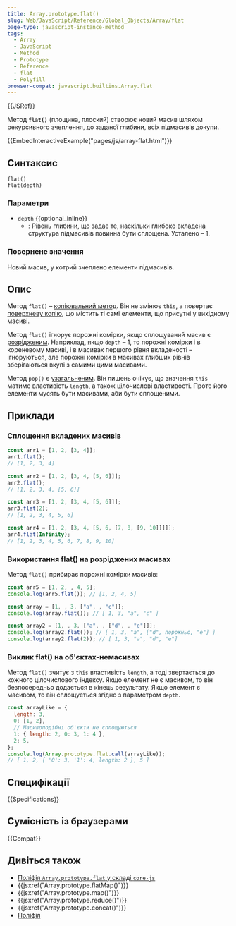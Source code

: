 ```yaml
---
title: Array.prototype.flat()
slug: Web/JavaScript/Reference/Global_Objects/Array/flat
page-type: javascript-instance-method
tags:
  - Array
  - JavaScript
  - Method
  - Prototype
  - Reference
  - flat
  - Polyfill
browser-compat: javascript.builtins.Array.flat
---
```


{{JSRef}}

Метод **`flat()`** (площина, плоский) створює новий масив шляхом рекурсивного зчеплення, до заданої глибини, всіх підмасивів докупи.

{{EmbedInteractiveExample("pages/js/array-flat.html")}}

## Синтаксис

```js-nolint
flat()
flat(depth)
```

### Параметри

- `depth` {{optional_inline}}
  - : Рівень глибини, що задає те, наскільки глибоко вкладена структура підмасивів повинна бути сплощена.
    Усталено – 1.

### Повернене значення

Новий масив, у котрий зчеплено елементи підмасивів.

## Опис

Метод `flat()` – [копіювальний метод](/uk/docs/Web/JavaScript/Reference/Global_Objects/Array#kopiiuvalni-ta-zminiuvalni-metody). Він не змінює `this`, а повертає [поверхневу копію](/uk/docs/Glossary/Shallow_copy), що містить ті самі елементи, що присутні у вихідному масиві.

Метод `flat()` ігнорує порожні комірки, якщо сплощуваний масив є [розрідженим](/uk/docs/Web/JavaScript/Guide/Indexed_collections#rozridzheni-masyvy). Наприклад, якщо `depth` – 1, то порожні комірки і в кореневому масиві, і в масивах першого рівня вкладеності – ігноруються, але порожні комірки в масивах глибших рівнів зберігаються вкупі з самими цими масивами.

Метод `pop()` є [узагальненим](/uk/docs/Web/JavaScript/Reference/Global_Objects/Array#uzahalneni-metody-masyvu). Він лишень очікує, що значення `this` матиме властивість `length`, а також цілочислові властивості. Проте його елементи мусять бути масивами, аби бути сплощеними.

## Приклади

### Сплощення вкладених масивів

```js
const arr1 = [1, 2, [3, 4]];
arr1.flat();
// [1, 2, 3, 4]

const arr2 = [1, 2, [3, 4, [5, 6]]];
arr2.flat();
// [1, 2, 3, 4, [5, 6]]

const arr3 = [1, 2, [3, 4, [5, 6]]];
arr3.flat(2);
// [1, 2, 3, 4, 5, 6]

const arr4 = [1, 2, [3, 4, [5, 6, [7, 8, [9, 10]]]]];
arr4.flat(Infinity);
// [1, 2, 3, 4, 5, 6, 7, 8, 9, 10]
```

### Використання flat() на розріджених масивах

Метод `flat()` прибирає порожні комірки масивів:

```js
const arr5 = [1, 2, , 4, 5];
console.log(arr5.flat()); // [1, 2, 4, 5]

const array = [1, , 3, ["a", , "c"]];
console.log(array.flat()); // [ 1, 3, "a", "c" ]

const array2 = [1, , 3, ["a", , ["d", , "e"]]];
console.log(array2.flat()); // [ 1, 3, "a", ["d", порожньо, "e"] ]
console.log(array2.flat(2)); // [ 1, 3, "a", "d", "e"]
```

### Виклик flat() на об'єктах-немасивах

Метод `flat()` зчитує з `this` властивість `length`, а тоді звертається до кожного цілочислового індексу. Якщо елемент не є масивом, то він безпосередньо додається в кінець результату. Якщо елемент є масивом, то він сплощується згідно з параметром `depth`.

```js
const arrayLike = {
  length: 3,
  0: [1, 2],
  // Масивоподібні об'єкти не сплощуються
  1: { length: 2, 0: 3, 1: 4 },
  2: 5,
};
console.log(Array.prototype.flat.call(arrayLike));
// [ 1, 2, { '0': 3, '1': 4, length: 2 }, 5 ]
```

## Специфікації

{{Specifications}}

## Сумісність із браузерами

{{Compat}}

## Дивіться також

- [Поліфіл `Array.prototype.flat` у складі `core-js`](https://github.com/zloirock/core-js#ecmascript-array)
- {{jsxref("Array.prototype.flatMap()")}}
- {{jsxref("Array.prototype.map()")}}
- {{jsxref("Array.prototype.reduce()")}}
- {{jsxref("Array.prototype.concat()")}}
- [Поліфіл](https://github.com/behnammodi/polyfill/blob/master/array.polyfill.js)
